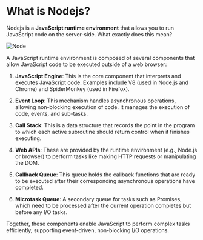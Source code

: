 # What is Nodejs?

Nodejs is a **JavaScript runtime environment** that allows you to run JavaScript code on the server-side. What exactly does this mean?

![Node](https://i.giphy.com/media/v1.Y2lkPTc5MGI3NjExenpzN2RrbnBjNDUwd3JzaGwzbmhtcmE1Z2R3eXlzZHZuN3htYW9yZiZlcD12MV9pbnRlcm5hbF9naWZfYnlfaWQmY3Q9Zw/2fP66XQMqGByErDm63/giphy.gif)

A JavaScript runtime environment is composed of several components that allow JavaScript code to be executed outside of a web browser:

1. **JavaScript Engine**: This is the core component that interprets and executes JavaScript code. Examples include V8 (used in Node.js and Chrome) and SpiderMonkey (used in Firefox).

2. **Event Loop**: This mechanism handles asynchronous operations, allowing non-blocking execution of code. It manages the execution of code, events, and sub-tasks.

3. **Call Stack**: This is a data structure that records the point in the program to which each active subroutine should return control when it finishes executing.

4. **Web APIs**: These are provided by the runtime environment (e.g., Node.js or browser) to perform tasks like making HTTP requests or manipulating the DOM.

5. **Callback Queue**: This queue holds the callback functions that are ready to be executed after their corresponding asynchronous operations have completed.

6. **Microtask Queue**: A secondary queue for tasks such as Promises, which need to be processed after the current operation completes but before any I/O tasks.

Together, these components enable JavaScript to perform complex tasks efficiently, supporting event-driven, non-blocking I/O operations.

